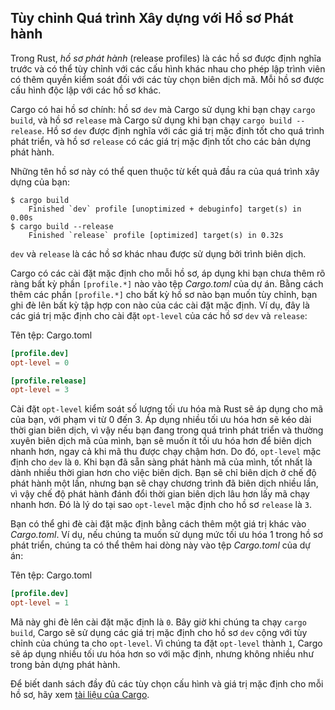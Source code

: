 ## Tùy chỉnh Quá trình Xây dựng với Hồ sơ Phát hành

Trong Rust, _hồ sơ phát hành_ (release profiles) là các hồ sơ được định nghĩa
trước và có thể tùy chỉnh với các cấu hình khác nhau cho phép lập trình viên có
thêm quyền kiểm soát đối với các tùy chọn biên dịch mã. Mỗi hồ sơ được cấu hình
độc lập với các hồ sơ khác.

Cargo có hai hồ sơ chính: hồ sơ `dev` mà Cargo sử dụng khi bạn chạy
`cargo build`, và hồ sơ `release` mà Cargo sử dụng khi bạn chạy
`cargo build --release`. Hồ sơ `dev` được định nghĩa với các giá trị mặc định
tốt cho quá trình phát triển, và hồ sơ `release` có các giá trị mặc định tốt cho
các bản dựng phát hành.

Những tên hồ sơ này có thể quen thuộc từ kết quả đầu ra của quá trình xây dựng
của bạn:

<!-- manual-regeneration
anywhere, run:
cargo build
cargo build --release
and ensure output below is accurate
-->

```console
$ cargo build
    Finished `dev` profile [unoptimized + debuginfo] target(s) in 0.00s
$ cargo build --release
    Finished `release` profile [optimized] target(s) in 0.32s
```

`dev` và `release` là các hồ sơ khác nhau được sử dụng bởi trình biên dịch.

Cargo có các cài đặt mặc định cho mỗi hồ sơ, áp dụng khi bạn chưa thêm rõ ràng
bất kỳ phần `[profile.*]` nào vào tệp _Cargo.toml_ của dự án. Bằng cách thêm các
phần `[profile.*]` cho bất kỳ hồ sơ nào bạn muốn tùy chỉnh, bạn ghi đè lên bất
kỳ tập hợp con nào của các cài đặt mặc định. Ví dụ, đây là các giá trị mặc định
cho cài đặt `opt-level` của các hồ sơ `dev` và `release`:

<span class="filename">Tên tệp: Cargo.toml</span>

```toml
[profile.dev]
opt-level = 0

[profile.release]
opt-level = 3
```

Cài đặt `opt-level` kiểm soát số lượng tối ưu hóa mà Rust sẽ áp dụng cho mã của
bạn, với phạm vi từ 0 đến 3. Áp dụng nhiều tối ưu hóa hơn sẽ kéo dài thời gian
biên dịch, vì vậy nếu bạn đang trong quá trình phát triển và thường xuyên biên
dịch mã của mình, bạn sẽ muốn ít tối ưu hóa hơn để biên dịch nhanh hơn, ngay cả
khi mã thu được chạy chậm hơn. Do đó, `opt-level` mặc định cho `dev` là `0`. Khi
bạn đã sẵn sàng phát hành mã của mình, tốt nhất là dành nhiều thời gian hơn cho
việc biên dịch. Bạn sẽ chỉ biên dịch ở chế độ phát hành một lần, nhưng bạn sẽ
chạy chương trình đã biên dịch nhiều lần, vì vậy chế độ phát hành đánh đổi thời
gian biên dịch lâu hơn lấy mã chạy nhanh hơn. Đó là lý do tại sao `opt-level`
mặc định cho hồ sơ `release` là `3`.

Bạn có thể ghi đè cài đặt mặc định bằng cách thêm một giá trị khác vào
_Cargo.toml_. Ví dụ, nếu chúng ta muốn sử dụng mức tối ưu hóa 1 trong hồ sơ phát
triển, chúng ta có thể thêm hai dòng này vào tệp _Cargo.toml_ của dự án:

<span class="filename">Tên tệp: Cargo.toml</span>

```toml
[profile.dev]
opt-level = 1
```

Mã này ghi đè lên cài đặt mặc định là `0`. Bây giờ khi chúng ta chạy
`cargo build`, Cargo sẽ sử dụng các giá trị mặc định cho hồ sơ `dev` cộng với
tùy chỉnh của chúng ta cho `opt-level`. Vì chúng ta đặt `opt-level` thành `1`,
Cargo sẽ áp dụng nhiều tối ưu hóa hơn so với mặc định, nhưng không nhiều như
trong bản dựng phát hành.

Để biết danh sách đầy đủ các tùy chọn cấu hình và giá trị mặc định cho mỗi hồ
sơ, hãy xem
[tài liệu của Cargo](https://doc.rust-lang.org/cargo/reference/profiles.html).
